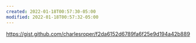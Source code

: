 ```yaml
---
created: 2022-01-18T00:57:30-05:00
modified: 2022-01-18T00:57:32-05:00
---
```


https://gist.github.com/charlesroper/f2da6152d6789fa6f25e9d194a42b889
